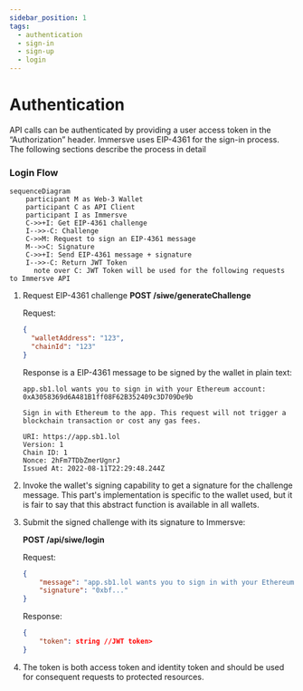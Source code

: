 ```yaml
---
sidebar_position: 1
tags:
  - authentication
  - sign-in
  - sign-up
  - login
---
```


# Authentication

API calls can be authenticated by providing a user access token in the “Authorization” header. Immersve uses EIP-4361 for the sign-in process. The following sections describe the process in detail

### Login Flow

```mermaid
sequenceDiagram
    participant M as Web-3 Wallet
    participant C as API Client
    participant I as Immersve
    C->>+I: Get EIP-4361 challenge
    I-->>-C: Challenge
    C->>M: Request to sign an EIP-4361 message
    M-->>C: Signature
    C->>+I: Send EIP-4361 message + signature
    I-->>-C: Return JWT Token
	  note over C: JWT Token will be used for the following requests to Immersve API
```

1. Request EIP-4361 challenge
    **POST /siwe/generateChallenge**
    
    Request:
    
    ```json
    {
      "walletAddress": "123",
      "chainId": "123"
    }
    ```
    
    Response is a EIP-4361 message to be signed by the wallet in plain text:

    ```
    app.sb1.lol wants you to sign in with your Ethereum account:
    0xA3058369d6A481B1ff08F62B352409c3D709De9b

    Sign in with Ethereum to the app. This request will not trigger a blockchain transaction or cost any gas fees.

    URI: https://app.sb1.lol
    Version: 1
    Chain ID: 1
    Nonce: 2hFm7TDbZmerUgnrJ
    Issued At: 2022-08-11T22:29:48.244Z
    ```
    
2. Invoke the wallet's signing capability to get a signature for the challenge message. This part's implementation is specific to the wallet used, but it is fair to say that this abstract function is available in all wallets.
3. Submit the signed challenge with its signature to Immersve:
    
    **POST /api/siwe/login**
    
    Request:
    
    ```json
    {
    	"message": "app.sb1.lol wants you to sign in with your Ethereum account:\n0xA3058369d6A481B1ff08F62B352409c3D709De9b\n\nSign in with Ethereum to the app. This request will not trigger a blockchain transaction or cost any gas fees.\n\nURI: https://app.sb1.lol\nVersion: 1\nChain ID: 1\nNonce: 2hFm7TDbZmerUgnrJ\nIssued At: 2022-08-11T22:29:48.244Z",
    	"signature": "0xbf..."
    }
    ```
    
    Response:
    ```json
    {
    	"token": string //JWT token>
    }
4. The token is both access token and identity token and should be used for consequent requests to protected resources.